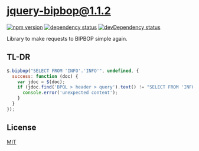 # jquery-bipbop@1.1.2
 [![npm version](https://badge.fury.io/js/bipbop.svg)](https://npmjs.org/package/bipbop) [![dependency status](https://david-dm.org/bipbop/jquery-bipbop.svg?theme=shields.io)](https://david-dm.org/bipbop/jquery-bipbop) [![devDependency status](https://david-dm.org/bipbop/jquery-bipbop/dev-status.svg)](https://david-dm.org/bipbop/jquery-bipbop#info=devDependencies) 

Library to make requests to BIPBOP simple again.


## TL-DR ##

```js
$.bipbop("SELECT FROM 'INFO'.'INFO'", undefined, {
  success: function (doc) {
    var jdoc = $(doc);
    if (jdoc.find('BPQL > header > query').text() != "SELECT FROM 'INFO'.'INFO'") {
      console.error('unexpected content');
    }
  }
});
```

## License
[MIT](https://opensource.org/licenses/MIT)
